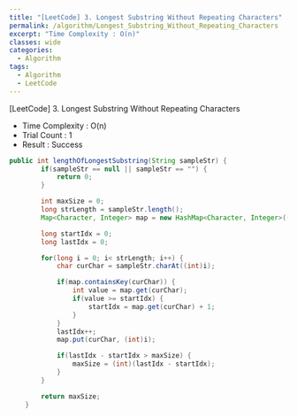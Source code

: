 ```yaml
---
title: "[LeetCode] 3. Longest Substring Without Repeating Characters"
permalink: /algorithm/Longest_Substring_Without_Repeating_Characters
excerpt: "Time Complexity : O(n)"
classes: wide
categories:
  - Algorithm
tags:
  - Algorithm
  - LeetCode
---
```

[LeetCode] 3. Longest Substring Without Repeating Characters

* Time Complexity : O(n)
* Trial Count : 1
* Result : Success
```java
public int lengthOfLongestSubstring(String sampleStr) {
		if(sampleStr == null || sampleStr == "") {
			return 0;
		}

		int maxSize = 0;
		long strLength = sampleStr.length();
		Map<Character, Integer> map = new HashMap<Character, Integer>((int)strLength);

		long startIdx = 0;
		long lastIdx = 0;

		for(long i = 0; i< strLength; i++) {
			char curChar = sampleStr.charAt((int)i);

			if(map.containsKey(curChar)) {
				int value = map.get(curChar);
				if(value >= startIdx) {
					startIdx = map.get(curChar) + 1;
				}
			}
			lastIdx++;
			map.put(curChar, (int)i);

			if(lastIdx - startIdx > maxSize) {
				maxSize = (int)(lastIdx - startIdx);
			}
		}

		return maxSize;
	}
```